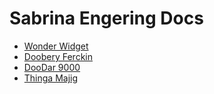 # Sabrina Engering Docs
- [Wonder Widget](https://howitbtecs.github.io/16-Sabrina-5/1-WonderWidget.html)
- [Doobery Ferckin](https://howitbtecs.github.io/16-Sabrina-5/2-DooberyFerckin.html)
- [DooDar 9000](https://howitbtecs.github.io/16-Sabrina-5/3-DooDar9000.html)
- [Thinga Majig](https://howitbtecs.github.io/16-Sabrina-5/4-ThingaMajig.html)